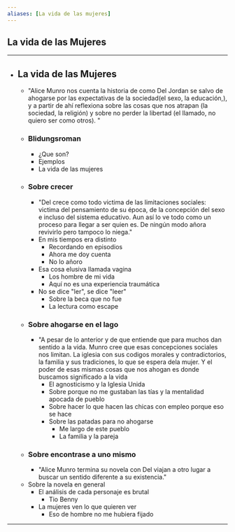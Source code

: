 ```yaml
---
aliases: [La vida de las mujeres]
---
```


## La vida de las Mujeres

---

- ## La vida de las Mujeres
    -   "Alice Munro nos cuenta la historia de como Del Jordan se salvo de ahogarse por las expectativas de la sociedad(el sexo, la educación,), y a partir de ahí reflexiona sobre las cosas que nos atrapan (la sociedad, la religión) y sobre no perder la libertad (el llamado, no quiero ser como otros). "
    -  ### Blidungsroman
        -   ¿Que son?
        -   Ejemplos
        -   La vida de las mujeres
    - ### Sobre crecer
        -   "Del crece como todo victima de las limitaciones sociales: victima del pensamiento de su época, de la concepción del sexo e incluso del sistema educativo. Aun así lo ve todo como un proceso para llegar a ser quien es. De ningún modo añora revivirlo pero tampoco lo niega."
        -   En mis tiempos era distinto
            -   Recordando en episodios
            -   Ahora me doy cuenta
            -   No lo añoro
        -   Esa cosa elusiva llamada vagina
            -   Los hombre de mi vida
            -   Aquí no es una experiencia traumática
        -   No se dice "ler", se dice "leer"
            -   Sobre la beca que no fue
            -   La lectura como escape
    - ### Sobre ahogarse en el lago
        -   "A pesar de lo anterior y de que entiende que para muchos dan sentido a la vida. Munro cree que esas concepciones sociales nos limitan. La iglesia con sus codigos morales y contradictorios, la familia y sus tradiciones, lo que se espera dela mujer. Y el poder de esas mismas cosas que nos ahogan es donde buscamos significado a la vida
            -   El agnosticismo y la Iglesia Unida
            -   Sobre porque no me gustaban las tías y la mentalidad apocada de pueblo
            -   Sobre hacer lo que hacen las chicas con empleo porque eso se hace
            -   Sobre las patadas para no ahogarse
                -   Me largo de este pueblo
                -   La familia y la pareja
    - ### Sobre encontrase a uno mismo
        -   "Alice Munro termina su novela con Del viajan a otro lugar a buscar un sentido diferente a su existencia."
    -   Sobre la novela en general
        -   El análisis de cada personaje es brutal
            -   Tio Benny
        -   La mujeres ven lo que quieren ver
            -   Eso de hombre no me hubiera fijado

---